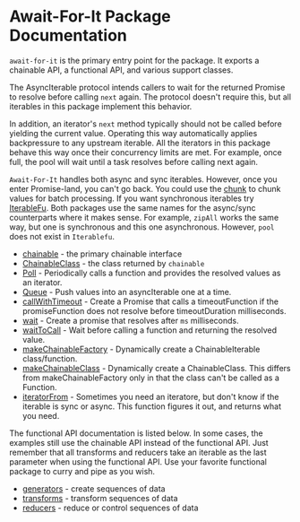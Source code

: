 # Await-For-It Package Documentation

`await-for-it` is the primary entry point for the package. It exports a chainable API, a functional API, and various support classes.

The AsyncIterable protocol intends callers to wait for the returned Promise to resolve before calling `next` again. The protocol doesn't require this, but all iterables in this package implement this behavior.

In addition, an iterator's `next` method typically should not be called before yielding the current value. Operating this way automatically applies backpressure to any upstream iterable. All the iterators in this package behave this way once their concurrency limits are met. For example, once full, the pool will wait until a task resolves before calling next again.

`Await-For-It` handles both async and sync iterables. However, once you enter Promise-land, you can't go back. You could use the [chunk](./ChainableClass.md) to chunk values for batch processing. If you want synchronous iterables try [IterableFu](https://www.npmjs.com/package/iterablefu). Both packages use the same names for the async/sync counterparts where it makes sense. For example, `zipAll` works the same way, but one is synchronous and this one asynchronous. However, `pool` does not exist in `Iterablefu`.


  * [chainable](./chainable.md) - the primary chainable interface
  * [ChainableClass](./ChainableClass.md) - the class returned by `chainable`
  * [Poll](./poll.md) - Periodically calls a function and provides the resolved values as an iterator.
  * [Queue](./queue.md) - Push values into an asyncIterable one at a time.
  * [callWithTimeout](./timeouts.md) - Create a Promise that calls a timeoutFunction if the promiseFunction does not resolve before
timeoutDuration milliseconds.
  * [wait](./timeouts.md) - Create a promise that resolves after `ms` milliseconds.
  * [waitToCall](./timeouts.md) - Wait before calling a function and returning the resolved value.
  * [makeChainableFactory](./makechainable.md) - Dynamically create a ChainableIterable class/function.
  * [makeChainableClass](./makechainable.md) - Dynamically create a ChainableClass. This differs from makeChainableFactory only in that the class can't be called as a Function.
  * [iteratorFrom](./iteratorfrom.md) - Sometimes you need an iteratore, but don't know if the iterable is sync or async. This function figures it out, and returns what you need.

  The functional API documentation is listed below. In some cases, the examples still use the chainable API instead of the functional API. Just remember that all transforms and reducers take an iterable as the last parameter when using the functional API. Use your favorite functional package to curry and pipe as you wish.

  * [generators](./generators.md) - create sequences of data
  * [transforms](./transforms.md) - transform sequences of data
  * [reducers](./reducers.md) - reduce or control sequences of data
